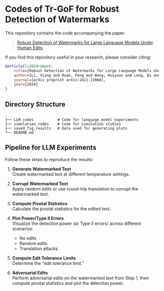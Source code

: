 # Codes of Tr-GoF for Robust Detection of Watermarks

This repository contains the code accompanying the paper:

> [Robust Detection of Watermarks for Large Language Models Under Human Edits](https://arxiv.org/abs/2411.13868)

If you find this repository useful in your research, please consider citing:

```bibtex
@article{li2024robust,
    title={Robust Detection of Watermarks for Large Language Models Under Human Edits},
    author={Li, Xiang and Ruan, Feng and Wang, Huiyuan and Long, Qi and Su, Weijie J},
    journal={arXiv preprint arXiv:2411.13868},
    year={2024}
}
```

## Directory Structure

```plaintext
.
├── LLM_codes           # Code for language model experiments
├── simulation_codes    # Code for simulation studies
├── saved_fig_results   # Data used for generating plots
└── README.md
```

## Pipeline for LLM Experiments

Follow these steps to reproduce the results:

1. **Generate Watermarked Text**  
   Create watermarked text at different temperature settings.

2. **Corrupt Watermarked Text**  
   Apply random edits or use round-trip translation to corrupt the watermarked text.

3. **Compute Pivotal Statistics**  
   Calculate the pivotal statistics for the edited text.

4. **Plot Power/Type II Errors**  
   Visualize the detection power (or Type II errors) across different scenarios:  
   - No edits  
   - Random edits  
   - Translation attacks  

5. **Compute Edit Tolerance Limits**  
   Determine the "edit tolerance limit."

6. **Adversarial Edits**  
   Perform adversarial edits on the watermarked text from Step 1, then compute pivotal statistics and plot the detection power.

